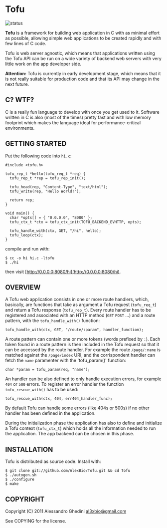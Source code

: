Tofu
====

![status](http://stillmaintained.com/AlexBio/Tofu.png)

**Tofu** is a framework for building web application in C with as minimal effort
as possible, allowing simple web applications to be created rapidly and with few
lines of C code.

Tofu is web server agnostic, which means that applications written using the Tofu
API can be run on a wide variety of backend web servers with very little work on
the app developer side.

**Attention:** Tofu is currently in early development stage, which means that it
is not really suitable for production code and that its API may change in the
next future.

## C? WTF?

C is a really fun language to develop with once you get used to it. Software
written in C is also (most of the times) pretty fast and with low memory footprint
which makes the language ideal for performance-critical environments.

## GETTING STARTED

Put the following code into `hi.c`:

    #include <tofu.h>

    tofu_rep_t *hello(tofu_req_t *req) {
      tofu_rep_t *rep = tofu_rep_init();

      tofu_head(rep, "Content-Type", "text/html");
      tofu_write(rep, "Hello World!");

      return rep;
    }

    void main() {
      char *opts[] = { "0.0.0.0", "8080" };
      tofu_ctx_t *ctx = tofu_ctx_init(TOFU_BACKEND_EVHTTP, opts);

      tofu_handle_with(ctx, GET, "/hi", hello);
      tofu_loop(ctx);
    }

compile and run with:

    $ cc -o hi hi.c -ltofu
    $ ./hi

then visit [http://0.0.0.0:8080/hi](http://0.0.0.0:8080/hi).

## OVERVIEW

A Tofu web application consists in one or more route handlers, which, basically,
are functions that take as argument a Tofu request (`tofu_req_t`) and return a
Tofu response (`tofu_rep_t`). Every route handler has to be registered and
associated with an HTTP method (`GET` `POST` ...) and a route pattern, with the
`tofu_handle_with()` function:

    tofu_handle_with(ctx, GET, "/route/:param", handler_function);

A route pattern can contain one or more tokens (words prefixed by `:`). Each token
found in a route pattern is then included in the Tofu request so that it can be
accessed by the route handler. For example the route `/page/:name` is matched
against the `/page/index` URI, and the corrispondent handler can fetch the `name`
paramenter with the 'tofu_param()' function:

    char *param = tofu_param(req, "name");

An handler can be also defined to only handle execution errors, for example `404`
or `500` errors. To register an error handler the function `tofu_rescue_with()`
has to be used:

    tofu_rescue_with(ctx, 404, err404_handler_func);

By default Tofu can handle some errors (like 404s or 500s) if no other handler
has been defined in the application.

During the initialization phase the application has also to define and initialize
a Tofu context (`tofu_ctx_t`) which holds all the information needed to run the
application. The app backend can be chosen in this phase.

## INSTALLATION

Tofu is distributed as source code. Install with:

    $ git clone git://github.com/AlexBio/Tofu.git && cd Tofu
    $ ./autogen.sh
    $ ./configure
    $ make

## COPYRIGHT

Copyright (C) 2011 Alessandro Ghedini <al3xbio@gmail.com>

See COPYING for the license.
